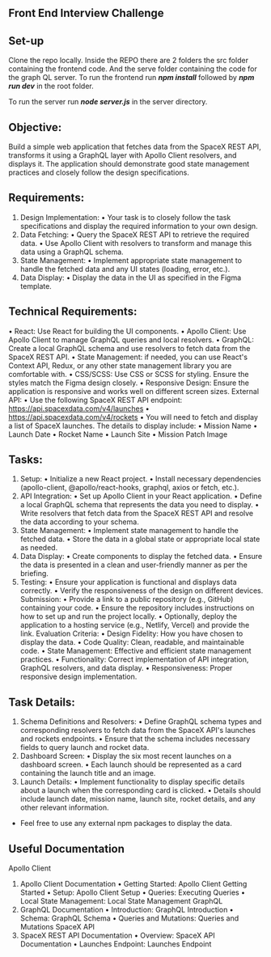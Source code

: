 ## Front End Interview Challenge
## Set-up
Clone the repo locally. Inside the REPO there are 2 folders the src folder containing the frontend code. And the serve folder containing the code for the graph QL server.
To run the frontend run **_npm install_** followed by **_npm run dev_** in the root folder.

To run the server run _**node server.js**_ in the server directory.

## Objective:
Build a simple web application that fetches data from the SpaceX REST API, transforms it using a GraphQL layer with Apollo Client resolvers, and displays it. The application should demonstrate good state management practices and closely follow the design specifications.

## Requirements:
1.	Design Implementation:
•	Your task is to closely follow the task specifications and display the required information to your own design.
2.	Data Fetching:
•	Query the SpaceX REST API to retrieve the required data.
•	Use Apollo Client with resolvers to transform and manage this data using a GraphQL schema.
3.	State Management:
•	Implement appropriate state management to handle the fetched data and any UI states (loading, error, etc.).
4.	Data Display:
•	Display the data in the UI as specified in the Figma template.

## Technical Requirements:
•	React: Use React for building the UI components.
•	Apollo Client: Use Apollo Client to manage GraphQL queries and local resolvers.
•	GraphQL: Create a local GraphQL schema and use resolvers to fetch data from the SpaceX REST API.
•	State Management: if needed, you can use React's Context API, Redux, or any other state management library you are comfortable with.
•	CSS/SCSS: Use CSS or SCSS for styling. Ensure the styles match the Figma design closely.
•	Responsive Design: Ensure the application is responsive and works well on different screen sizes.
External API:
•	Use the following SpaceX REST API endpoint: https://api.spacexdata.com/v4/launches
•	https://api.spacexdata.com/v4/rockets
•	You will need to fetch and display a list of SpaceX launches. The details to display include:
•	Mission Name
•	Launch Date
•	Rocket Name
•	Launch Site
•	Mission Patch Image
## Tasks:
1.	Setup:
•	Initialize a new React project.
•	Install necessary dependencies (apollo-client, @apollo/react-hooks, graphql, axios or fetch, etc.).
2.	API Integration:
•	Set up Apollo Client in your React application.
•	Define a local GraphQL schema that represents the data you need to display.
•	Write resolvers that fetch data from the SpaceX REST API and resolve the data according to your schema.
3.	State Management:
•	Implement state management to handle the fetched data.
•	Store the data in a global state or appropriate local state as needed.
4.	Data Display:
•	Create components to display the fetched data.
•	Ensure the data is presented in a clean and user-friendly manner as per the briefing.
5.	Testing:
•	Ensure your application is functional and displays data correctly.
•	Verify the responsiveness of the design on different devices.
Submission:
•	Provide a link to a public repository (e.g., GitHub) containing your code.
•	Ensure the repository includes instructions on how to set up and run the project locally.
•	Optionally, deploy the application to a hosting service (e.g., Netlify, Vercel) and provide the link.
Evaluation Criteria:
•	Design Fidelity: How you have chosen to display the data.
•	Code Quality: Clean, readable, and maintainable code.
•	State Management: Effective and efficient state management practices.
•	Functionality: Correct implementation of API integration, GraphQL resolvers, and data display.
•	Responsiveness: Proper responsive design implementation.

## Task Details:
1.	Schema Definitions and Resolvers:
•	Define GraphQL schema types and corresponding resolvers to fetch data from the SpaceX API's launches and rockets endpoints.
•	Ensure that the schema includes necessary fields to query launch and rocket data.
2.	Dashboard Screen:
•	Display the six most recent launches on a dashboard screen.
•	Each launch should be represented as a card containing the launch title and an image.
3.	Launch Details:
•	Implement functionality to display specific details about a launch when the corresponding card is clicked.
•	Details should include launch date, mission name, launch site, rocket details, and any other relevant information.
- Feel free to use any external npm packages to display the data.

## Useful Documentation
Apollo Client
1.	Apollo Client Documentation
•	Getting Started: Apollo Client Getting Started
•	Setup: Apollo Client Setup
•	Queries: Executing Queries
•	Local State Management: Local State Management
GraphQL
1.	GraphQL Documentation
•	Introduction: GraphQL Introduction
•	Schema: GraphQL Schema
•	Queries and Mutations: Queries and Mutations
SpaceX API
1.	SpaceX REST API Documentation
•	Overview: SpaceX API Documentation
•	Launches Endpoint: Launches Endpoint
